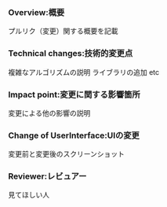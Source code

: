 ### Overview:概要
プルリク（変更）関する概要を記載
### Technical changes:技術的変更点
複雑なアルゴリズムの説明
ライブラリの追加 etc
### Impact point:変更に関する影響箇所
変更による他の影響の説明
### Change of UserInterface:UIの変更
変更前と変更後のスクリーンショット
### Reviewer:レビュアー
見てほしい人
